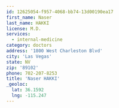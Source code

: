 ```yaml
---
id: 12625054-f957-4068-bb74-13d00190ea17
first_name: Naser
last_name: HAKKI
license: M.D.
services:
  - internal-medicine
category: doctors
address: '1800 West Charleston Blvd'
city: 'Las Vegas'
state: NV
zip: '89102'
phone: 702-207-8253
title: 'Naser HAKKI'
_geoloc:
  lat: 36.1592
  lng: -115.247
---
```

